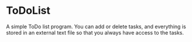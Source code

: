 # ToDoList
A simple ToDo list program. You can add or delete tasks, and everything is stored in an external text file so that you always have access to the tasks.
